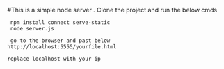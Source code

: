 #This is a simple node server . Clone the project and run the below cmds

````
 npm install connect serve-static
 node server.js
 
 go to the browser and past below
http://localhost:5555/yourfile.html

replace localhost with your ip
````